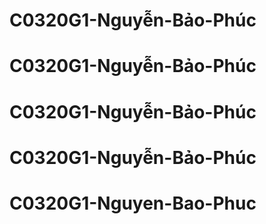 # C0320G1-Nguyễn-Bảo-Phúc
# C0320G1-Nguyễn-Bảo-Phúc
# C0320G1-Nguyễn-Bảo-Phúc
# C0320G1-Nguyễn-Bảo-Phúc
# C0320G1-Nguyen-Bao-Phuc
